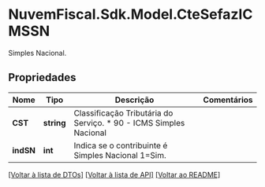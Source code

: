 # NuvemFiscal.Sdk.Model.CteSefazICMSSN
Simples Nacional.

## Propriedades

Nome | Tipo | Descrição | Comentários
------------ | ------------- | ------------- | -------------
**CST** | **string** | Classificação Tributária do Serviço.  * 90 - ICMS Simples Nacional | 
**indSN** | **int** | Indica se o contribuinte é Simples Nacional   1&#x3D;Sim. | 

[[Voltar à lista de DTOs]](../README.md#documentation-for-models) [[Voltar à lista de API]](../README.md#documentation-for-api-endpoints) [[Voltar ao README]](../README.md)

